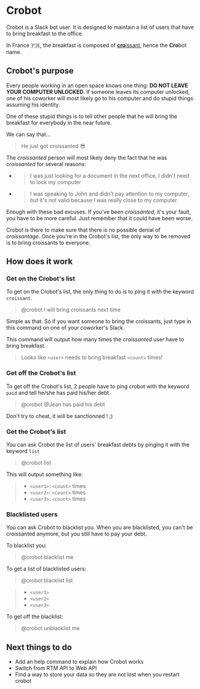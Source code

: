 # Crobot

Crobot is a Slack bot user. It is designed to maintain a list of users that have to bring breakfast to the office.

In France :fr:, the breakfast is composed of [**cro**issant](https://en.wikipedia.org/wiki/Croissant), hence the **Cro**bot name.

## Crobot's purpose

Every people working in an open space knows one thing: **DO NOT LEAVE YOUR COMPUTER UNLOCKED**. If someone leaves its computer unlocked, one of his coworker will most likely go to his computer and do stupid things assuming his identity.

One of these stupid things is to tell other people that he will bring the breakfast for everybody in the near future.

We can say that...

> He just got croissanted :sunglasses:

The _croissanted_ person will most likely deny the fact that he was _croissanted_ for several reasons:

* > I was just looking for a document in the next office, I didn't need to lock my computer

* > I was speaking to John and didn't pay attention to my computer, but it's not valid because I was really close to my computer

Enough with these bad excuses. If you've been _croissanted_, it's your fault, you have to be more careful. Just remember that it could have been worse.

Crobot is there to make sure that there is no possible denial of _croissantage_. Once you're in the Crobot's list, the only way to be removed is to bring croissants to everyone.

## How does it work

### Get on the Crobot's list

To get on the Crobot's list, the only thing to do is to ping it with the keyword `croissant`.

> @crobot I will bring croissants next time

Simple as that. So if you want someone to bring the croissants, just type in this command on one of your coworker's Slack.

This command will output how many times the _croissanted_ user have to bring breakfast.

> Looks like `<user>` needs to bring breakfast `<count>` times!

### Get off the Crobot's list

To get off the Crobot's list, 2 people have to ping crobot with the keyword `paid` and tell he/she has paid his/her debt.

> @crobot @Jean has paid his debt

Don't try to cheat, it will be sanctionned ! ;)

### Get the Crobot's list

You can ask Crobot the list of users' breakfast debts by pinging it with the keyword `list`

> @crobot list

This will output something like:

> * `<user1>`: `<count>` times
> * `<user2>`: `<count>` times
> * `<user3>`: `<count>` times

### Blacklisted users

You can ask Crobot to blacklist you. When you are blacklisted, you can't be croissanted anymore, but you still have to pay your debt.

To blacklist you:
> @crobot blacklist me

To get a list of blacklisted users:
> @crobot blacklist list

> * `<user1>`
> * `<user2>`
> * `<user3>`

To get off the blacklist:
> @crobot unblacklist me

## Next things to do

* Add an help command to explain how Crobot works
* Switch from RTM API to Web API
* Find a way to store your data so they are not lost when you restart crobot
